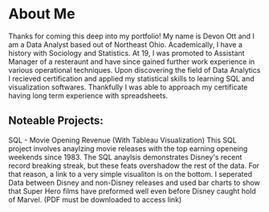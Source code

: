 # About Me
Thanks for coming this deep into my portfolio! My name is Devon Ott and I am a Data Analyst based out of Northeast Ohio.
Academically, I have a history with Sociology and Statistics. At 19, I was promoted to Assistant Manager of a resteraunt and have since gained further work experience in various operational techniques.
Upon discovering the field of Data Analytics I recieved certification and applied my statistical skills to learning SQL and visualization softwares. Thankfully I was able to approach my certificate
having long term experience with spreadsheets.


## Noteable Projects:

SQL - Movie Opening Revenue (With Tableau Visualization)
  This SQL project involves anaylzing movie releases with the top earning openeing weekends since 1983. The SQL anaylsis demonstrates Disney's recent record breaking streak,
  but these feats overshadow the rest of the data. For that reason, a link to a very simple visualiton is on the bottom. I seperated Data between Disney and non-Disney releases
  and used bar charts to show that Super Hero films have preformed well even before Disney caught hold of Marvel. (PDF must be downloaded to access link)
